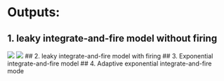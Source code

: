 # Outputs:
## 1. leaky integrate-and-fire model without firing
<img src="https://github.com/alisharifi2000/Computational-Neuroscience-course-SBU/blob/master/Project%201/fig9.png"/>
<img src="https://github.com/alisharifi2000/Computational-Neuroscience-course-SBU/blob/master/Project%201/fig10.png"/>
## 2. leaky integrate-and-fire model with firing 
## 3. Exponential integrate-and-fire model
## 4. Adaptive exponential integrate-and-fire mode
